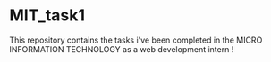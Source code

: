# MIT_task1
This repository contains the tasks i've been completed in the MICRO INFORMATION TECHNOLOGY  as a web development intern !
